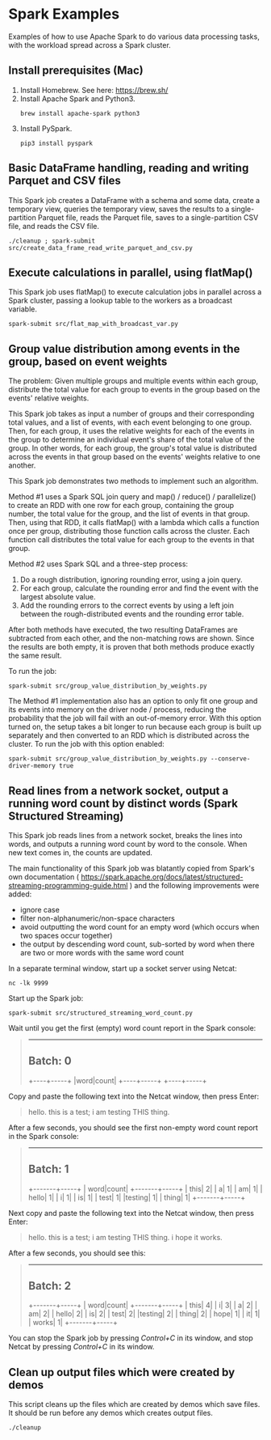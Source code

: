 # Spark Examples
Examples of how to use Apache Spark to do various data processing tasks, with the workload spread across a Spark cluster.

## Install prerequisites (Mac)

1. Install Homebrew.  See here: https://brew.sh/
2. Install Apache Spark and Python3.
   ```console
   brew install apache-spark python3
   ```
3. Install PySpark.
   ```console
   pip3 install pyspark
   ```


## Basic DataFrame handling, reading and writing Parquet and CSV files
This Spark job creates a DataFrame with a schema and some data, create a temporary view, queries the temporary view, saves the results to a single-partition Parquet file, reads the Parquet file, saves to a single-partition CSV file, and reads the CSV file.
```console
./cleanup ; spark-submit src/create_data_frame_read_write_parquet_and_csv.py
```


## Execute calculations in parallel, using flatMap()
This Spark job uses flatMap() to execute calculation jobs in parallel across a Spark cluster, passing a lookup table to the workers as a broadcast variable.
```console
spark-submit src/flat_map_with_broadcast_var.py
```


## Group value distribution among events in the group, based on event weights
The problem: Given multiple groups and multiple events within each group, distribute the total value for each group to events in the group based on the events' relative weights.

This Spark job takes as input a number of groups and their corresponding total values, and a list of events, with each event belonging to one group.  Then, for each group, it uses the relative weights for each of the events in the group to determine an individual event's share of the total value of the group.  In other words, for each group, the group's total value is distributed across the events in that group based on the events' weights relative to one another.

This Spark job demonstrates two methods to implement such an algorithm.

Method #1 uses a Spark SQL join query and map() / reduce() / parallelize() to create an RDD with one row for each group, containing the group number, the total value for the group, and the list of events in that group.  Then, using that RDD, it calls flatMap() with a lambda which calls a function once per group, distributing those function calls across the cluster.  Each function call distributes the total value for each group to the events in that group.

Method #2 uses Spark SQL and a three-step process:
  1. Do a rough distribution, ignoring rounding error, using a join query.
  2. For each group, calculate the rounding error and find the event with the largest absolute value.
  3. Add the rounding errors to the correct events by using a left join between the rough-distributed events and the rounding error table.

After both methods have executed, the two resulting DataFrames are subtracted from each other, and the non-matching rows are shown.  Since the results are both empty, it is proven that both methods produce exactly the same result.

To run the job:
```console
spark-submit src/group_value_distribution_by_weights.py
```

The Method #1 implementation also has an option to only fit one group and its events into memory on the driver node / process, reducing the probability that the job will fail with an out-of-memory error.  With this option turned on, the setup takes a bit longer to run because each group is built up separately and then converted to an RDD which is distributed across the cluster.  To run the job with this option enabled:
```console
spark-submit src/group_value_distribution_by_weights.py --conserve-driver-memory true
```


## Read lines from a network socket, output a running word count by distinct words (Spark Structured Streaming)

This Spark job reads lines from a network socket, breaks the lines into words, and outputs a running word count by word to the console.  When new text comes in, the counts are updated.

The main functionality of this Spark job was blatantly copied from Spark's own documentation
( https://spark.apache.org/docs/latest/structured-streaming-programming-guide.html ) and the
following improvements were added:
  - ignore case
  - filter non-alphanumeric/non-space characters
  - avoid outputting the word count for an empty word (which occurs when two spaces occur together)
  - the output by descending word count, sub-sorted by word when there are two or more words with the same word count

In a separate terminal window, start up a socket server using Netcat:
```console
nc -lk 9999
```

Start up the Spark job:
```console
spark-submit src/structured_streaming_word_count.py
```

Wait until you get the first (empty) word count report in the Spark console:
> -------------------------------------------
> Batch: 0
> -------------------------------------------
> +----+-----+
> |word|count|
> +----+-----+
> +----+-----+

Copy and paste the following text into the Netcat window, then press Enter:
> hello.  this is a test; i am testing THIS thing.

After a few seconds, you should see the first non-empty word count report in the Spark console:
> -------------------------------------------
> Batch: 1
> -------------------------------------------
> +-------+-----+
> |   word|count|
> +-------+-----+
> |   this|    2|
> |      a|    1|
> |     am|    1|
> |  hello|    1|
> |      i|    1|
> |     is|    1|
> |   test|    1|
> |testing|    1|
> |  thing|    1|
> +-------+-----+

Next copy and paste the following text into the Netcat window, then press Enter:
> hello.  this is a test; i am testing THIS thing.  i hope it works.

After a few seconds, you should see this:
> -------------------------------------------
> Batch: 2
> -------------------------------------------
> +-------+-----+
> |   word|count|
> +-------+-----+
> |   this|    4|
> |      i|    3|
> |      a|    2|
> |     am|    2|
> |  hello|    2|
> |     is|    2|
> |   test|    2|
> |testing|    2|
> |  thing|    2|
> |   hope|    1|
> |     it|    1|
> |  works|    1|
> +-------+-----+

You can stop the Spark job by pressing *Control+C* in its window, and stop Netcat by pressing *Control+C* in its window.


## Clean up output files which were created by demos
This script cleans up the files which are created by demos which save files.  It should be run before any demos which creates output files.
```console
./cleanup
```
